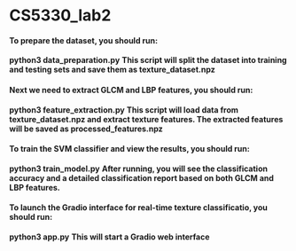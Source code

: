 # CS5330_lab2

#### To prepare the dataset, you should run:
**python3 data_preparation.py**
**This script will split the dataset into training and testing sets and save them as texture_dataset.npz**

#### Next we need to extract GLCM and LBP features, you should run:
**python3 feature_extraction.py**
**This script will load data from texture_dataset.npz and extract texture features. The extracted features will be saved as processed_features.npz**

#### To train the SVM classifier and view the results, you should run:
**python3 train_model.py**
**After running, you will see the classification accuracy and a detailed classification report based on both GLCM and LBP features.**

#### To launch the Gradio interface for real-time texture classificatio, you should run:
**python3 app.py**
**This will start a Gradio web interface**